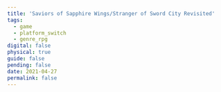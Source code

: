 ```yaml
---
title: 'Saviors of Sapphire Wings/Stranger of Sword City Revisited'
tags:
  - game
  - platform_switch
  - genre_rpg
digital: false
physical: true
guide: false
pending: false
date: 2021-04-27
permalink: false
---
```

